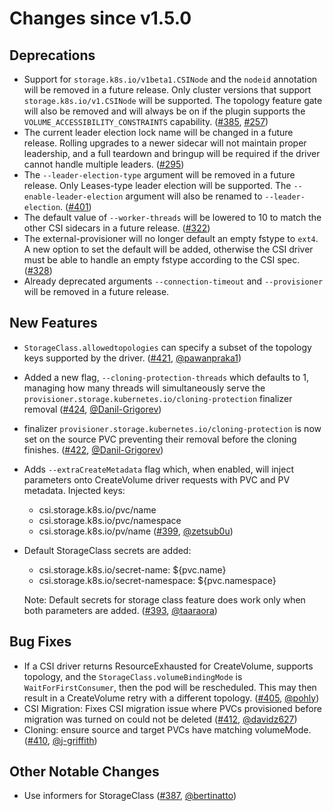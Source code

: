 # Changes since v1.5.0

## Deprecations

- Support for `storage.k8s.io/v1beta1.CSINode` and the `nodeid` annotation will be
  removed in a future release. Only cluster versions that support
  `storage.k8s.io/v1.CSINode` will be supported. The topology feature gate will
  also be removed and will always be on if the plugin supports the
  `VOLUME_ACCESSIBILITY_CONSTRAINTS` capability.
  ([#385](https://github.com/kubernetes-csi/csi-sidecars/pkg/provisioner/issues/385),
  [#257](https://github.com/kubernetes-csi/csi-sidecars/pkg/provisioner/issues/257))
- The current leader election lock name will be changed in a future release.
  Rolling upgrades to a newer sidecar will not maintain proper leadership, and a
  full teardown and bringup will be required if the driver cannot handle
  multiple leaders.
  ([#295](https://github.com/kubernetes-csi/csi-sidecars/pkg/provisioner/issues/295))
- The `--leader-election-type` argument will be removed in a future release.
  Only Leases-type leader election will be supported. The
  `--enable-leader-election` argument will also be renamed to
  `--leader-election`.
  ([#401](https://github.com/kubernetes-csi/csi-sidecars/pkg/provisioner/issues/401))
- The default value of `--worker-threads` will be lowered to 10 to match the
  other CSI sidecars in a future release.
  ([#322](https://github.com/kubernetes-csi/csi-sidecars/pkg/provisioner/issues/322))
- The external-provisioner will no longer default an empty fstype to `ext4`.
  A new option to set the default will be added, otherwise the CSI driver
  must be able to handle an empty fstype according to the CSI spec.
  ([#328](https://github.com/kubernetes-csi/csi-sidecars/pkg/provisioner/issues/328))
- Already deprecated arguments `--connection-timeout` and `--provisioner` will
  be removed in a future release.

## New Features

- `StorageClass.allowedtopologies` can specify a subset of the topology keys
  supported by the driver.
  ([#421](https://github.com/kubernetes-csi/csi-sidecars/pkg/provisioner/pull/421),
  [@pawanpraka1](https://github.com/pawanpraka1))
- Added a new flag, `--cloning-protection-threads` which defaults to 1,
  managing how many threads will simultaneously serve the
  `provisioner.storage.kubernetes.io/cloning-protection` finalizer removal
  ([#424](https://github.com/kubernetes-csi/csi-sidecars/pkg/provisioner/pull/424),
  [@Danil-Grigorev](https://github.com/Danil-Grigorev))
- finalizer `provisioner.storage.kubernetes.io/cloning-protection`
  is now set on the source PVC preventing their removal before the cloning finishes.
  ([#422](https://github.com/kubernetes-csi/csi-sidecars/pkg/provisioner/pull/422),
  [@Danil-Grigorev](https://github.com/Danil-Grigorev))
- Adds `--extraCreateMetadata` flag which, when enabled, will inject parameters onto CreateVolume driver requests with PVC and PV metadata.
  Injected keys:
  - csi.storage.k8s.io/pvc/name
  - csi.storage.k8s.io/pvc/namespace
  - csi.storage.k8s.io/pv/name ([#399](https://github.com/kubernetes-csi/csi-sidecars/pkg/provisioner/pull/399), [@zetsub0u](https://github.com/zetsub0u))
- Default StorageClass secrets are added:
  - csi.storage.k8s.io/secret-name: ${pvc.name}
  - csi.storage.k8s.io/secret-namespace: ${pvc.namespace}

  Note: Default secrets for storage class feature does work only when both parameters are added. ([#393](https://github.com/kubernetes-csi/csi-sidecars/pkg/provisioner/pull/393), [@taaraora](https://github.com/taaraora))

## Bug Fixes

- If a CSI driver returns ResourceExhausted for CreateVolume, supports topology,
  and the `StorageClass.volumeBindingMode` is `WaitForFirstConsumer`,
  then the pod will be rescheduled. This may then result in a CreateVolume retry
  with a different topology.
  ([#405](https://github.com/kubernetes-csi/csi-sidecars/pkg/provisioner/pull/405),
  [@pohly](https://github.com/pohly))
- CSI Migration: Fixes CSI migration issue where PVCs provisioned before
  migration was turned on could not be deleted
  ([#412](https://github.com/kubernetes-csi/csi-sidecars/pkg/provisioner/pull/412),
  [@davidz627](https://github.com/davidz627))
- Cloning: ensure source and target PVCs have matching volumeMode.
  ([#410](https://github.com/kubernetes-csi/csi-sidecars/pkg/provisioner/pull/410),
  [@j-griffith](https://github.com/j-griffith))


## Other Notable Changes

- Use informers for StorageClass ([#387](https://github.com/kubernetes-csi/csi-sidecars/pkg/provisioner/pull/387), [@bertinatto](https://github.com/bertinatto))



